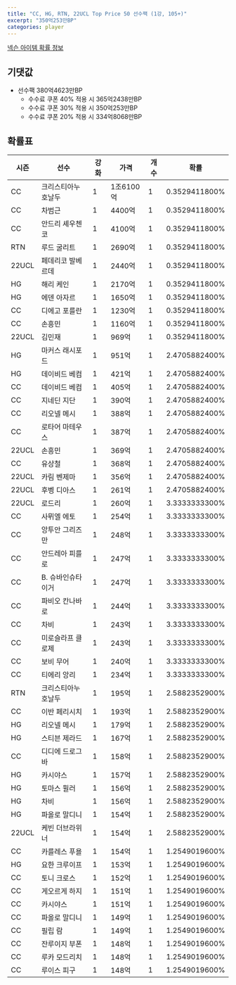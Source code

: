 ```yaml
---
title: "CC, HG, RTN, 22UCL Top Price 50 선수팩 (1강, 105+)"
excerpt: "350억253만BP"
categories: player
---
```

[넥슨 아이템 확률 정보](http://iteminfo.nexon.com/probability/fo4?sn=7318)

## 기댓값
- 선수팩 380억4623만BP
  - 수수료 쿠폰 40% 적용 시 365억2438만BP
  - 수수료 쿠폰 30% 적용 시 350억253만BP
  - 수수료 쿠폰 20% 적용 시 334억8068만BP


## 확률표

|시즌|선수|강화|가격|개수|확률|
|---|---|---|---|---|---|
|CC|크리스티아누 호날두|1|1조6100억|1|0.3529411800%|
|CC|차범근|1|4400억|1|0.3529411800%|
|CC|안드리 셰우첸코|1|4100억|1|0.3529411800%|
|RTN|루드 굴리트|1|2690억|1|0.3529411800%|
|22UCL|페데리코 발베르데|1|2440억|1|0.3529411800%|
|HG|해리 케인|1|2170억|1|0.3529411800%|
|HG|에덴 아자르|1|1650억|1|0.3529411800%|
|CC|디에고 포를란|1|1230억|1|0.3529411800%|
|CC|손흥민|1|1160억|1|0.3529411800%|
|22UCL|김민재|1|969억|1|0.3529411800%|
|HG|마커스 래시포드|1|951억|1|2.4705882400%|
|HG|데이비드 베컴|1|421억|1|2.4705882400%|
|CC|데이비드 베컴|1|405억|1|2.4705882400%|
|CC|지네딘 지단|1|390억|1|2.4705882400%|
|CC|리오넬 메시|1|388억|1|2.4705882400%|
|CC|로타어 마테우스|1|387억|1|2.4705882400%|
|22UCL|손흥민|1|369억|1|2.4705882400%|
|CC|유상철|1|368억|1|2.4705882400%|
|22UCL|카림 벤제마|1|356억|1|2.4705882400%|
|22UCL|후벵 디아스|1|261억|1|2.4705882400%|
|22UCL|로드리|1|260억|1|3.3333333300%|
|CC|사뮈엘 에토|1|254억|1|3.3333333300%|
|CC|앙투안 그리즈만|1|248억|1|3.3333333300%|
|CC|안드레아 피를로|1|247억|1|3.3333333300%|
|CC|B. 슈바인슈타이거|1|247억|1|3.3333333300%|
|CC|파비오 칸나바로|1|244억|1|3.3333333300%|
|CC|차비|1|243억|1|3.3333333300%|
|CC|미로슬라프 클로제|1|243억|1|3.3333333300%|
|CC|보비 무어|1|240억|1|3.3333333300%|
|CC|티에리 앙리|1|234억|1|3.3333333300%|
|RTN|크리스티아누 호날두|1|195억|1|2.5882352900%|
|CC|이반 페리시치|1|193억|1|2.5882352900%|
|HG|리오넬 메시|1|179억|1|2.5882352900%|
|HG|스티븐 제라드|1|167억|1|2.5882352900%|
|CC|디디에 드로그바|1|158억|1|2.5882352900%|
|HG|카시야스|1|157억|1|2.5882352900%|
|HG|토마스 뮐러|1|156억|1|2.5882352900%|
|HG|차비|1|156억|1|2.5882352900%|
|HG|파올로 말디니|1|154억|1|2.5882352900%|
|22UCL|케빈 더브라위너|1|154억|1|2.5882352900%|
|CC|카를레스 푸욜|1|154억|1|1.2549019600%|
|HG|요한 크루이프|1|153억|1|1.2549019600%|
|CC|토니 크로스|1|152억|1|1.2549019600%|
|CC|게오르게 하지|1|151억|1|1.2549019600%|
|CC|카시야스|1|151억|1|1.2549019600%|
|CC|파올로 말디니|1|149억|1|1.2549019600%|
|CC|필립 람|1|149억|1|1.2549019600%|
|CC|잔루이지 부폰|1|148억|1|1.2549019600%|
|CC|루카 모드리치|1|148억|1|1.2549019600%|
|CC|루이스 피구|1|148억|1|1.2549019600%|
